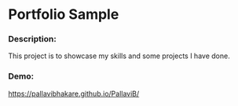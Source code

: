 # Portfolio Sample

### Description:

This project is to showcase my skills and some projects I have done.

### Demo:

https://pallavibhakare.github.io/PallaviB/
